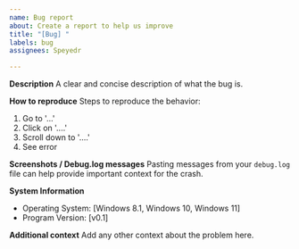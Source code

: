 ```yaml
---
name: Bug report
about: Create a report to help us improve
title: "[Bug] "
labels: bug
assignees: Speyedr

---
```


**Description**
A clear and concise description of what the bug is.

**How to reproduce**
Steps to reproduce the behavior:
1. Go to '...'
2. Click on '....'
3. Scroll down to '....'
4. See error

**Screenshots / Debug.log messages**
Pasting messages from your `debug.log` file can help provide important context for the crash.

**System Information**
 - Operating System: [Windows 8.1, Windows 10, Windows 11]
 - Program Version: [v0.1]

**Additional context**
Add any other context about the problem here.
